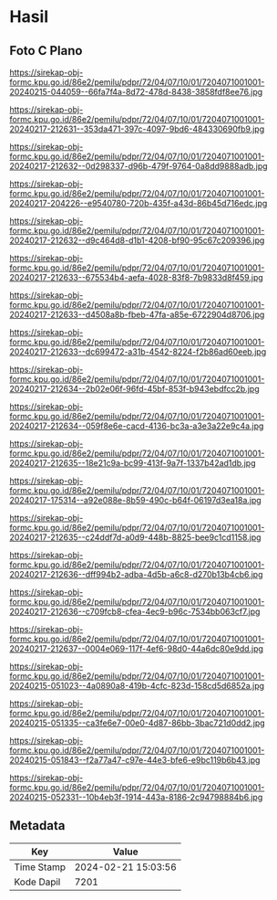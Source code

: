 # Hasil

## Foto C Plano

https://sirekap-obj-formc.kpu.go.id/86e2/pemilu/pdpr/72/04/07/10/01/7204071001001-20240215-044059--66fa7f4a-8d72-478d-8438-3858fdf8ee76.jpg

https://sirekap-obj-formc.kpu.go.id/86e2/pemilu/pdpr/72/04/07/10/01/7204071001001-20240217-212631--353da471-397c-4097-9bd6-484330690fb9.jpg

https://sirekap-obj-formc.kpu.go.id/86e2/pemilu/pdpr/72/04/07/10/01/7204071001001-20240217-212632--0d298337-d96b-479f-9764-0a8dd9888adb.jpg

https://sirekap-obj-formc.kpu.go.id/86e2/pemilu/pdpr/72/04/07/10/01/7204071001001-20240217-204226--e9540780-720b-435f-a43d-86b45d716edc.jpg

https://sirekap-obj-formc.kpu.go.id/86e2/pemilu/pdpr/72/04/07/10/01/7204071001001-20240217-212632--d9c464d8-d1b1-4208-bf90-95c67c209396.jpg

https://sirekap-obj-formc.kpu.go.id/86e2/pemilu/pdpr/72/04/07/10/01/7204071001001-20240217-212633--675534b4-aefa-4028-83f8-7b9833d8f459.jpg

https://sirekap-obj-formc.kpu.go.id/86e2/pemilu/pdpr/72/04/07/10/01/7204071001001-20240217-212633--d4508a8b-fbeb-47fa-a85e-6722904d8706.jpg

https://sirekap-obj-formc.kpu.go.id/86e2/pemilu/pdpr/72/04/07/10/01/7204071001001-20240217-212633--dc699472-a31b-4542-8224-f2b86ad60eeb.jpg

https://sirekap-obj-formc.kpu.go.id/86e2/pemilu/pdpr/72/04/07/10/01/7204071001001-20240217-212634--2b02e06f-96fd-45bf-853f-b943ebdfcc2b.jpg

https://sirekap-obj-formc.kpu.go.id/86e2/pemilu/pdpr/72/04/07/10/01/7204071001001-20240217-212634--059f8e6e-cacd-4136-bc3a-a3e3a22e9c4a.jpg

https://sirekap-obj-formc.kpu.go.id/86e2/pemilu/pdpr/72/04/07/10/01/7204071001001-20240217-212635--18e21c9a-bc99-413f-9a7f-1337b42ad1db.jpg

https://sirekap-obj-formc.kpu.go.id/86e2/pemilu/pdpr/72/04/07/10/01/7204071001001-20240217-175314--a92e088e-8b59-490c-b64f-06197d3ea18a.jpg

https://sirekap-obj-formc.kpu.go.id/86e2/pemilu/pdpr/72/04/07/10/01/7204071001001-20240217-212635--c24ddf7d-a0d9-448b-8825-bee9c1cd1158.jpg

https://sirekap-obj-formc.kpu.go.id/86e2/pemilu/pdpr/72/04/07/10/01/7204071001001-20240217-212636--dff994b2-adba-4d5b-a6c8-d270b13b4cb6.jpg

https://sirekap-obj-formc.kpu.go.id/86e2/pemilu/pdpr/72/04/07/10/01/7204071001001-20240217-212636--c709fcb8-cfea-4ec9-b96c-7534bb063cf7.jpg

https://sirekap-obj-formc.kpu.go.id/86e2/pemilu/pdpr/72/04/07/10/01/7204071001001-20240217-212637--0004e069-117f-4ef6-98d0-44a6dc80e9dd.jpg

https://sirekap-obj-formc.kpu.go.id/86e2/pemilu/pdpr/72/04/07/10/01/7204071001001-20240215-051023--4a0890a8-419b-4cfc-823d-158cd5d6852a.jpg

https://sirekap-obj-formc.kpu.go.id/86e2/pemilu/pdpr/72/04/07/10/01/7204071001001-20240215-051335--ca3fe6e7-00e0-4d87-86bb-3bac721d0dd2.jpg

https://sirekap-obj-formc.kpu.go.id/86e2/pemilu/pdpr/72/04/07/10/01/7204071001001-20240215-051843--f2a77a47-c97e-44e3-bfe6-e9bc119b6b43.jpg

https://sirekap-obj-formc.kpu.go.id/86e2/pemilu/pdpr/72/04/07/10/01/7204071001001-20240215-052331--10b4eb3f-1914-443a-8186-2c94798884b6.jpg


## Metadata

| Key        | Value               |
| ---------- | ------------------- |
| Time Stamp | 2024-02-21 15:03:56 |
| Kode Dapil | 7201                |



